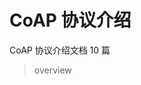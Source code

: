# CoAP 协议介绍

<div class="todo">

CoAP 协议介绍文档 10 篇

</div>

<div class="toctree">

</div>

> overview
